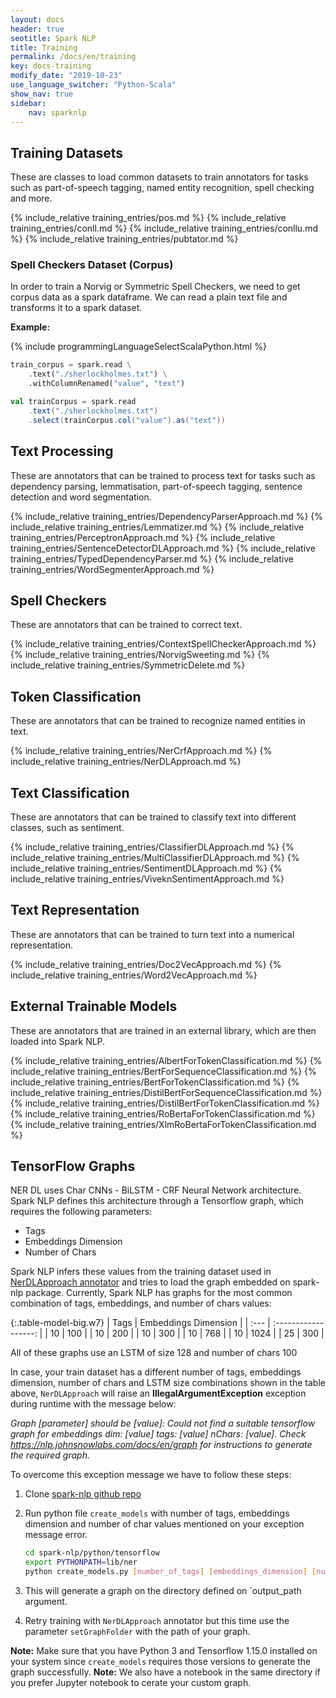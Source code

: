 ```yaml
---
layout: docs
header: true
seotitle: Spark NLP
title: Training
permalink: /docs/en/training
key: docs-training
modify_date: "2019-10-23"
use_language_switcher: "Python-Scala"
show_nav: true
sidebar:
    nav: sparknlp
---
```


## Training Datasets
These are classes to load common datasets to train annotators for tasks such as
part-of-speech tagging, named entity recognition, spell checking and more.

{% include_relative training_entries/pos.md %}
{% include_relative training_entries/conll.md %}
{% include_relative training_entries/conllu.md %}
{% include_relative training_entries/pubtator.md %}

<div class="h3-box" markdown="1">

### Spell Checkers Dataset (Corpus)

In order to train a Norvig or Symmetric Spell Checkers, we need to get corpus data as a spark dataframe. We can read a plain text file and transforms it to a spark dataset.

**Example:**

<div class="tabs-new" markdown="1">

{% include programmingLanguageSelectScalaPython.html %}

```python
train_corpus = spark.read \
    .text("./sherlockholmes.txt") \
    .withColumnRenamed("value", "text")
```

```scala
val trainCorpus = spark.read
    .text("./sherlockholmes.txt")
    .select(trainCorpus.col("value").as("text"))
```

</div></div>

## Text Processing
These are annotators that can be trained to process text for tasks such as
dependency parsing, lemmatisation, part-of-speech tagging, sentence detection
and word segmentation.

{% include_relative training_entries/DependencyParserApproach.md %}
{% include_relative training_entries/Lemmatizer.md %}
{% include_relative training_entries/PerceptronApproach.md %}
{% include_relative training_entries/SentenceDetectorDLApproach.md %}
{% include_relative training_entries/TypedDependencyParser.md %}
{% include_relative training_entries/WordSegmenterApproach.md %}

## Spell Checkers
These are annotators that can be trained to correct text.

{% include_relative training_entries/ContextSpellCheckerApproach.md %}
{% include_relative training_entries/NorvigSweeting.md %}
{% include_relative training_entries/SymmetricDelete.md %}

## Token Classification
These are annotators that can be trained to recognize named entities in text.

{% include_relative training_entries/NerCrfApproach.md %}
{% include_relative training_entries/NerDLApproach.md %}

## Text Classification
These are annotators that can be trained to classify text into different
classes, such as sentiment.

{% include_relative training_entries/ClassifierDLApproach.md %}
{% include_relative training_entries/MultiClassifierDLApproach.md %}
{% include_relative training_entries/SentimentDLApproach.md %}
{% include_relative training_entries/ViveknSentimentApproach.md %}

## Text Representation
These are annotators that can be trained to turn text into a numerical
representation.

{% include_relative training_entries/Doc2VecApproach.md %}
{% include_relative training_entries/Word2VecApproach.md %}

## External Trainable Models
These are annotators that are trained in an external library, which are then
loaded into Spark NLP.

{% include_relative training_entries/AlbertForTokenClassification.md %}
{% include_relative training_entries/BertForSequenceClassification.md %}
{% include_relative training_entries/BertForTokenClassification.md %}
{% include_relative training_entries/DistilBertForSequenceClassification.md %}
{% include_relative training_entries/DistilBertForTokenClassification.md %}
{% include_relative training_entries/RoBertaForTokenClassification.md %}
{% include_relative training_entries/XlmRoBertaForTokenClassification.md %}


## TensorFlow Graphs
NER DL uses Char CNNs - BiLSTM - CRF Neural Network architecture. Spark NLP defines this architecture through a Tensorflow graph, which requires the following parameters:

- Tags
- Embeddings Dimension
- Number of Chars

Spark NLP infers these values from the training dataset used in [NerDLApproach annotator](annotators#ner-dl) and tries to load the graph embedded on spark-nlp package.
Currently, Spark NLP has graphs for the most common combination of tags, embeddings, and number of chars values:

{:.table-model-big.w7}
| Tags | Embeddings Dimension |
| :--- | :------------------: |
|  10  |       100            |
|  10  |       200            |
|  10  |       300            |
|  10  |       768            |
|  10  |       1024           |
|  25  |       300            |

All of these graphs use an LSTM of size 128 and number of chars 100

In case, your train dataset has a different number of tags, embeddings dimension, number of chars and LSTM size combinations shown in the table above, `NerDLApproach` will raise an **IllegalArgumentException** exception during runtime with the message below:

*Graph [parameter] should be [value]: Could not find a suitable tensorflow graph for embeddings dim: [value] tags: [value] nChars: [value]. Check https://nlp.johnsnowlabs.com/docs/en/graph for instructions to generate the required graph.*

To overcome this exception message we have to follow these steps:

1. Clone [spark-nlp github repo](https://github.com/JohnSnowLabs/spark-nlp)

2. Run python file `create_models` with number of tags, embeddings dimension and number of char values mentioned on your exception message error.

    ```bash
    cd spark-nlp/python/tensorflow
    export PYTHONPATH=lib/ner
    python create_models.py [number_of_tags] [embeddings_dimension] [number_of_chars] [output_path]
    ```

3. This will generate a graph on the directory defined on `output_path argument.

4. Retry training with `NerDLApproach` annotator but this time use the parameter `setGraphFolder` with the path of your graph.

**Note:**  Make sure that you have Python 3 and Tensorflow 1.15.0 installed on your system since `create_models` requires those versions to generate the graph successfully.
**Note:**  We also have a notebook in the same directory if you prefer Jupyter notebook to cerate your custom graph.
